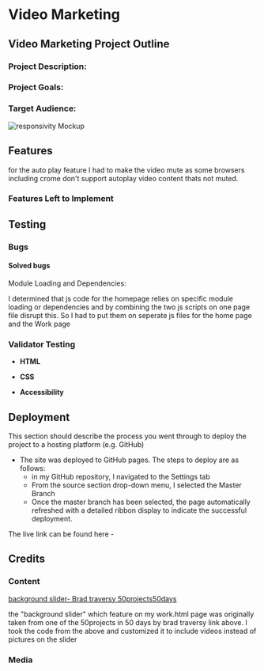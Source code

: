 # Video Marketing
## Video Marketing Project Outline

### Project Description:


### Project Goals:


### Target Audience:

![responsivity Mockup]()

## Features
for the auto play feature I had to make the video mute as some browsers including crome don't support autoplay video content thats not muted.

### Features Left to Implement



## Testing 

### Bugs


#### Solved bugs
Module Loading and Dependencies:

I determined that js code for the homepage relies on specific module loading or dependencies and by combining the two js scripts on one page file disrupt this. So I had to put them on seperate js files for the home page and the Work page

### Validator Testing


- **HTML**
  
- **CSS**
  
- **Accessibility**
  
## Deployment

This section should describe the process you went through to deploy the project to a hosting platform (e.g. GitHub) 

- The site was deployed to GitHub pages. The steps to deploy are as follows: 
  - in my GitHub repository,  I navigated to the Settings tab 
  - From the source section drop-down menu, I selected the Master Branch
  - Once the master branch has been selected, the page automatically refreshed with a detailed ribbon display to indicate the successful deployment. 

The live link can be found here - 


## Credits 
### Content 
[background slider- Brad traversy 50projects50days](https://github.com/bradtraversy/50projects50days/tree/master/background-slider)

the "background slider" which feature on my work.html page was originally taken from one of the 50projects in 50 days by brad traversy link above. I took the code from the above and customized it to include videos instead of pictures on the slider

### Media
